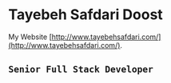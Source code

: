 # Tayebeh Safdari Doost

My Website [http://www.tayebehsafdari.com/](http://www.tayebehsafdari.com/).

## `Senior Full Stack Developer`